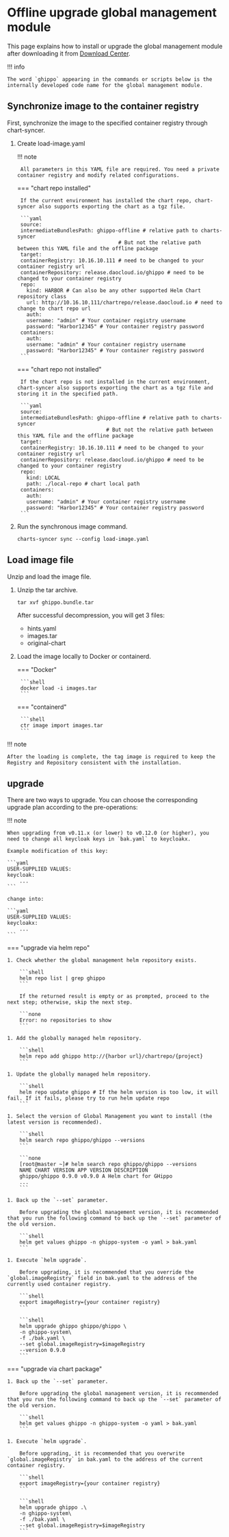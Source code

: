 # Offline upgrade global management module

This page explains how to install or upgrade the global management module after downloading it from [Download Center](../../download/index.md).

!!! info

    The word `ghippo` appearing in the commands or scripts below is the internally developed code name for the global management module.

## Synchronize image to the container registry

First, synchronize the image to the specified container registry through chart-syncer.

1. Create load-image.yaml

    !!! note

        All parameters in this YAML file are required. You need a private container registry and modify related configurations.

    === "chart repo installed"

        If the current environment has installed the chart repo, chart-syncer also supports exporting the chart as a tgz file.

        ```yaml
        source:
        intermediateBundlesPath: ghippo-offline # relative path to charts-syncer
                                        # But not the relative path between this YAML file and the offline package
        target:
        containerRegistry: 10.16.10.111 # need to be changed to your container registry url
        containerRepository: release.daocloud.io/ghippo # need to be changed to your container registry
        repo:
          kind: HARBOR # Can also be any other supported Helm Chart repository class
          url: http://10.16.10.111/chartrepo/release.daocloud.io # need to change to chart repo url
          auth:
          username: "admin" # Your container registry username
          password: "Harbor12345" # Your container registry password
        containers:
          auth:
          username: "admin" # Your container registry username
          password: "Harbor12345" # Your container registry password
        ```

    === "chart repo not installed"

        If the chart repo is not installed in the current environment, chart-syncer also supports exporting the chart as a tgz file and storing it in the specified path.

        ```yaml
        source:
        intermediateBundlesPath: ghippo-offline # relative path to charts-syncer
                                    # But not the relative path between this YAML file and the offline package
        target:
        containerRegistry: 10.16.10.111 # need to be changed to your container registry url
        containerRepository: release.daocloud.io/ghippo # need to be changed to your container registry
        repo:
          kind: LOCAL
          path: ./local-repo # chart local path
        containers:
          auth:
          username: "admin" # Your container registry username
          password: "Harbor12345" # Your container registry password
        ```

1. Run the synchronous image command.

    ```shell
    charts-syncer sync --config load-image.yaml
    ```

## Load image file

Unzip and load the image file.

1. Unzip the tar archive.

    ```shell
    tar xvf ghippo.bundle.tar
    ```

    After successful decompression, you will get 3 files:

    - hints.yaml
    - images.tar
    - original-chart

2. Load the image locally to Docker or containerd.

    === "Docker"

        ```shell
        docker load -i images.tar
        ```

    === "containerd"

        ```shell
        ctr image import images.tar
        ```

!!! note

    After the loading is complete, the tag image is required to keep the Registry and Repository consistent with the installation.

## upgrade

There are two ways to upgrade. You can choose the corresponding upgrade plan according to the pre-operations:

!!! note

    When upgrading from v0.11.x (or lower) to v0.12.0 (or higher), you need to change all keycloak keys in `bak.yaml` to keycloakx.

    Example modification of this key:

    ```yaml
    USER-SUPPLIED VALUES:
    keycloak:
        ...
    ```

    change into:

    ```yaml
    USER-SUPPLIED VALUES:
    keycloakx:
        ...
    ```

=== "upgrade via helm repo"

    1. Check whether the global management helm repository exists.

        ```shell
        helm repo list | grep ghippo
        ```

        If the returned result is empty or as prompted, proceed to the next step; otherwise, skip the next step.

        ```none
        Error: no repositories to show
        ```

    1. Add the globally managed helm repository.

        ```shell
        helm repo add ghippo http://{harbor url}/chartrepo/{project}
        ```

    1. Update the globally managed helm repository.

        ```shell
        helm repo update ghippo # If the helm version is too low, it will fail. If it fails, please try to run helm update repo
        ```

    1. Select the version of Global Management you want to install (the latest version is recommended).

        ```shell
        helm search repo ghippo/ghippo --versions
        ```

        ```none
        [root@master ~]# helm search repo ghippo/ghippo --versions
        NAME CHART VERSION APP VERSION DESCRIPTION
        ghippo/ghippo 0.9.0 v0.9.0 A Helm chart for GHippo
        ...
        ```

    1. Back up the `--set` parameter.

        Before upgrading the global management version, it is recommended that you run the following command to back up the `--set` parameter of the old version.

        ```shell
        helm get values ​​ghippo -n ghippo-system -o yaml > bak.yaml
        ```

    1. Execute `helm upgrade`.

        Before upgrading, it is recommended that you override the `global.imageRegistry` field in bak.yaml to the address of the currently used container registry.

        ```shell
        export imageRegistry={your container registry}
        ```

        ```shell
        helm upgrade ghippo ghippo/ghippo \
        -n ghippo-system\
        -f ./bak.yaml \
        --set global.imageRegistry=$imageRegistry
        --version 0.9.0
        ```

=== "upgrade via chart package"

    1. Back up the `--set` parameter.

        Before upgrading the global management version, it is recommended that you run the following command to back up the `--set` parameter of the old version.

        ```shell
        helm get values ​​ghippo -n ghippo-system -o yaml > bak.yaml
        ```

    1. Execute `helm upgrade`.

        Before upgrading, it is recommended that you overwrite `global.imageRegistry` in bak.yaml to the address of the current container registry.

        ```shell
        export imageRegistry={your container registry}
        ```

        ```shell
        helm upgrade ghippo .\
        -n ghippo-system\
        -f ./bak.yaml \
        --set global.imageRegistry=$imageRegistry
        ```
